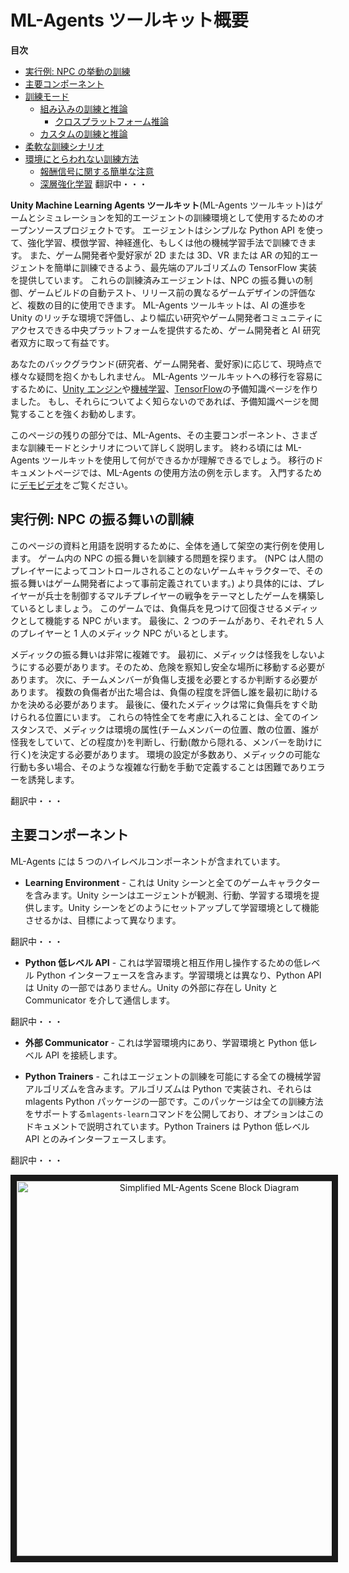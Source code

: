 # ML-Agents ツールキット概要

**目次**

- [実行例: NPC の挙動の訓練](#running-example-training-npc-behaviors)
- [主要コンポーネント](#key-components)
- [訓練モード](#training-modes)
  - [組み込みの訓練と推論](#built-in-training-and-inference)
    - [クロスプラットフォーム推論](#cross-platform-inference)
  - [カスタムの訓練と推論](#custom-training-and-inference)
- [柔軟な訓練シナリオ](#flexible-training-scenarios)
- [環境にとらわれない訓練方法](#training-methods-environment-agnostic)
  - [報酬信号に関する簡単な注意](#a-quick-note-on-reward-signals)
  - [深層強化学習](#deep-reinforcement-learning)
    翻訳中・・・

**Unity Machine Learning Agents ツールキット**(ML-Agents ツールキット)はゲームとシミュレーションを知的エージェントの訓練環境として使用するためのオープンソースプロジェクトです。
エージェントはシンプルな Python API を使って、強化学習、模倣学習、神経進化、もしくは他の機械学習手法で訓練できます。
また、ゲーム開発者や愛好家が 2D または 3D、VR または AR の知的エージェントを簡単に訓練できるよう、最先端のアルゴリズムの TensorFlow 実装を提供しています。
これらの訓練済みエージェントは、NPC の振る舞いの制御、ゲームビルドの自動テスト、リリース前の異なるゲームデザインの評価など、複数の目的に使用できます。
ML-Agents ツールキットは、AI の進歩を Unity のリッチな環境で評価し、より幅広い研究やゲーム開発者コミュニティにアクセスできる中央プラットフォームを提供するため、ゲーム開発者と AI 研究者双方に取って有益です。

あなたのバックグラウンド(研究者、ゲーム開発者、愛好家)に応じて、現時点で様々な疑問を抱くかもしれません。
ML-Agents ツールキットへの移行を容易にするために、[Unity エンジン](Background-Unity.md)や[機械学習](Background-Machine-Learning.md)、[TensorFlow](Background-TensorFlow.md)の予備知識ページを作りました。
もし、それらについてよく知らないのであれば、予備知識ページを閲覧することを強くお勧めします。

このページの残りの部分では、ML-Agents、その主要コンポーネント、さまざまな訓練モードとシナリオについて詳しく説明します。
終わる頃には ML-Agents ツールキットを使用して何ができるかが理解できるでしょう。
移行のドキュメントページでは、ML-Agents の使用方法の例を示します。
入門するために[デモビデオ](https://www.youtube.com/watch?v=fiQsmdwEGT8&feature=youtu.be)をご覧ください。

## 実行例: NPC の振る舞いの訓練

このページの資料と用語を説明するために、全体を通して架空の実行例を使用します。
ゲーム内の NPC の振る舞いを訓練する問題を探ります。
(NPC は人間のプレイヤーによってコントロールされることのないゲームキャラクターで、その振る舞いはゲーム開発者によって事前定義されています。)
より具体的には、プレイヤーが兵士を制御するマルチプレイヤーの戦争をテーマとしたゲームを構築しているとしましょう。
このゲームでは、負傷兵を見つけて回復させるメディックとして機能する NPC がいます。
最後に、2 つのチームがあり、それぞれ 5 人のプレイヤーと 1 人のメディック NPC がいるとします。

メディックの振る舞いは非常に複雑です。
最初に、メディックは怪我をしないようにする必要があります。そのため、危険を察知し安全な場所に移動する必要があります。
次に、チームメンバーが負傷し支援を必要とするか判断する必要があります。
複数の負傷者が出た場合は、負傷の程度を評価し誰を最初に助けるかを決める必要があります。
最後に、優れたメディックは常に負傷兵をすぐ助けられる位置にいます。
これらの特性全てを考慮に入れることは、全てのインスタンスで、メディックは環境の属性(チームメンバーの位置、敵の位置、誰が怪我をしていて、どの程度か)を判断し、行動(敵から隠れる、メンバーを助けに行く)を決定する必要があります。
環境の設定が多数あり、メディックの可能な行動も多い場合、そのような複雑な行動を手動で定義することは困難でありエラーを誘発します。

翻訳中・・・

## 主要コンポーネント

ML-Agents には 5 つのハイレベルコンポーネントが含まれています。

- **Learning Environment** - これは Unity シーンと全てのゲームキャラクターを含みます。Unity シーンはエージェントが観測、行動、学習する環境を提供します。Unity シーンをどのようにセットアップして学習環境として機能させるかは、目標によって異なります。

翻訳中・・・

- **Python 低レベル API** - これは学習環境と相互作用し操作するための低レベル Python インターフェースを含みます。学習環境とは異なり、Python API は Unity の一部ではありません。Unity の外部に存在し Unity と Communicator を介して通信します。

翻訳中・・・

- **外部 Communicator** - これは学習環境内にあり、学習環境と Python 低レベル API を接続します。

- **Python Trainers** - これはエージェントの訓練を可能にする全ての機械学習アルゴリズムを含みます。アルゴリズムは Python で実装され、それらは mlagents Python パッケージの一部です。このパッケージは全ての訓練方法をサポートする`mlagents-learn`コマンドを公開しており、オプションはこのドキュメントで説明されています。Python Trainers は Python 低レベル API とのみインターフェースします。

翻訳中・・・

<p align="center">
  <img src="../../images/learning_environment_basic.png"
       alt="Simplified ML-Agents Scene Block Diagram"
       width="600"
       border="10" />
</p>
